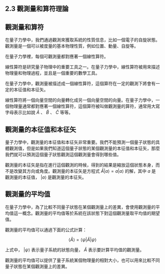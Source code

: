 ## 2.3 觀測量和算符理論

## 觀測量和算符

在量子力學中，我們通過觀測來獲取系統的性質信息，比如一個電子的自旋狀態。觀測量是一個可以被度量的基本物理性質，例如位置、動量、自旋等。

在量子力學裡，每個可觀測量都對應著一個線性算符。

線性算符是研究量子物理中的重要工具之一。在量子力學中，線性算符被用來描述物理量和物理過程，並且是一個重要的數學工具。

在量子力學中，觀測量被描述成一個線性算符，這個算符在一定的觀測下將會有一定的本征值和本征矢。

線性算符將一個向量空間的向量轉化成另一個向量空間的向量。在量子力學中，一個物理量通常都對應著一個線性算符，這個算符被叫做觀測量的算符，通常用大寫字母表示比如說 $\hat A$ 、 $\hat B$ 、 $\hat C$ 等等。

## 觀測量的本征值和本征矢

量子力學中，觀測量的本征值和本征矢非常重要。我們不能預測一個量子狀態的具體觀測值，但是如果我們知道這個量子狀態的某個觀測量的本征值和本征矢，那麼我們就可以預測這個量子狀態觀測這個觀測量會得到哪些值。

觀測量的本征矢是指在進行這個觀測的時候，得到的結果是縮放這個狀態本身，而不是改變其方向或角度。觀測量的本征矢是方程式 $\hat A \vert a\rangle = a\vert a\rangle$ 的解，其中 $a$ 是觀測量的本征值， $\vert a\rangle$ 是觀測量的本征矢。

## 觀測量的平均值

在量子力學中，為了比較不同量子狀態在某個觀測量上的差異，會使用觀測量的平均值這一概念。觀測量的平均值等於系統在該狀態下對這個觀測量取平均值的期望值。

觀測量的平均值可以通過下面的公式計算：

$$ \langle \hat A \rangle = \langle \psi \vert \hat A \vert \psi\rangle $$

上式中， $\vert \psi \rangle$ 表示量子系統的狀態向量， $\hat A$ 表示要計算平均值的觀測量。

觀測量的平均值可以提供了量子系統某個物理量的相對大小，也可以用來比較不同量子狀態在某個觀測量上的差異。